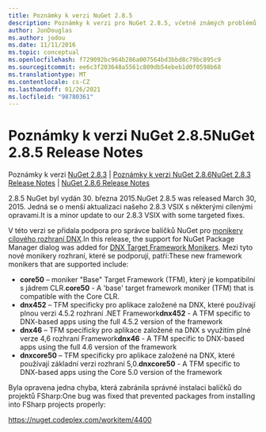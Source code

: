 ```yaml
---
title: Poznámky k verzi NuGet 2.8.5
description: Poznámky k verzi pro NuGet 2.8.5, včetně známých problémů, oprav chyb, přidaných funkcí a chcete odeslat obecnou.
author: JonDouglas
ms.author: jodou
ms.date: 11/11/2016
ms.topic: conceptual
ms.openlocfilehash: f729092bc964b286a007564bd3bbd8c79bc895c9
ms.sourcegitcommit: ee6c3f203648a5561c809db54ebeb1d0f0598b68
ms.translationtype: MT
ms.contentlocale: cs-CZ
ms.lasthandoff: 01/26/2021
ms.locfileid: "98780361"
---
```

# <a name="nuget-285-release-notes"></a><span data-ttu-id="4e9a6-103">Poznámky k verzi NuGet 2.8.5</span><span class="sxs-lookup"><span data-stu-id="4e9a6-103">NuGet 2.8.5 Release Notes</span></span>

<span data-ttu-id="4e9a6-104">Poznámky k verzi [NuGet 2.8.3](../release-notes/nuget-2.8.3.md)  |  [Poznámky k verzi NuGet 2.8.6](../release-notes/nuget-2.8.6.md)</span><span class="sxs-lookup"><span data-stu-id="4e9a6-104">[NuGet 2.8.3 Release Notes](../release-notes/nuget-2.8.3.md) | [NuGet 2.8.6 Release Notes](../release-notes/nuget-2.8.6.md)</span></span>

<span data-ttu-id="4e9a6-105">2.8.5 NuGet byl vydán 30. března 2015.</span><span class="sxs-lookup"><span data-stu-id="4e9a6-105">NuGet 2.8.5 was released March 30, 2015.</span></span> <span data-ttu-id="4e9a6-106">Jedná se o menší aktualizaci našeho 2.8.3 VSIX s některými cílenými opravami.</span><span class="sxs-lookup"><span data-stu-id="4e9a6-106">It is a minor update to our 2.8.3 VSIX with some targeted fixes.</span></span>

<span data-ttu-id="4e9a6-107">V této verzi se přidala podpora pro správce balíčků NuGet pro [monikery cílového rozhraní DNX](https://github.com/aspnet/dnx).</span><span class="sxs-lookup"><span data-stu-id="4e9a6-107">In this release, the support for NuGet Package Manager dialog was added for [DNX Target Framework Monikers](https://github.com/aspnet/dnx).</span></span>  <span data-ttu-id="4e9a6-108">Mezi tyto nové monikery rozhraní, které se podporují, patří:</span><span class="sxs-lookup"><span data-stu-id="4e9a6-108">These new framework monikers that are supported include:</span></span>

* <span data-ttu-id="4e9a6-109">**core50** – moniker "Base" Target Framework (TFM), který je kompatibilní s jádrem CLR.</span><span class="sxs-lookup"><span data-stu-id="4e9a6-109">**core50** - A 'base' target framework moniker (TFM) that is compatible with the Core CLR.</span></span>
* <span data-ttu-id="4e9a6-110">**dnx452** – TFM specificky pro aplikace založené na DNX, které používají plnou verzi 4.5.2 rozhraní .NET Framework</span><span class="sxs-lookup"><span data-stu-id="4e9a6-110">**dnx452** - A TFM specific to DNX-based apps using the full 4.5.2 version of the framework</span></span>
* <span data-ttu-id="4e9a6-111">**dnx46** – TFM specificky pro aplikace založené na DNX s využitím plné verze 4,6 rozhraní Framework</span><span class="sxs-lookup"><span data-stu-id="4e9a6-111">**dnx46** - A TFM specific to DNX-based apps using the full 4.6 version of the framework</span></span>
* <span data-ttu-id="4e9a6-112">**dnxcore50** – TFM specificky pro aplikace založené na DNX, které používají základní verzi rozhraní 5,0.</span><span class="sxs-lookup"><span data-stu-id="4e9a6-112">**dnxcore50** - A TFM specific to DNX-based apps using the Core 5.0 version of the framework</span></span>

<span data-ttu-id="4e9a6-113">Byla opravena jedna chyba, která zabránila správné instalaci balíčků do projektů FSharp:</span><span class="sxs-lookup"><span data-stu-id="4e9a6-113">One bug was fixed that prevented packages from installing into FSharp projects properly:</span></span>

https://nuget.codeplex.com/workitem/4400